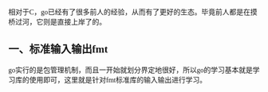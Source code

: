 <font face="楷体">
相对于C，go已经有了很多前人的经验，从而有了更好的生态。毕竟前人都是在摸桥过河，它则是直接上岸了的。

## 一、标准输入输出fmt

go实行的是包管理机制，而且一开始就划分界定地很好，所以go的学习基本就是学习库的使用即可，这里就是针对fmt标准库的输入输出进行学习。

